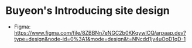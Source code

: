 # Buyeon's Introducing site design

- Figma: https://www.figma.com/file/8ZBBNn7eNGC2b0KKqywICQ/arpaap.dev?type=design&node-id=0%3A1&mode=design&t=NNcdd1jv4uOoD1qD-1
